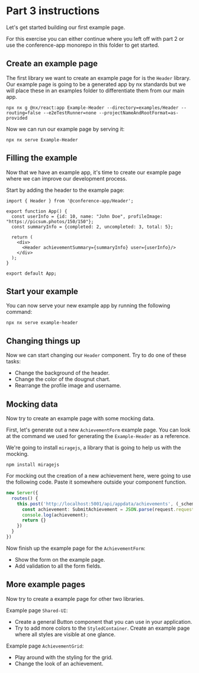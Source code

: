 # Part 3 instructions

Let's get started building our first example page.

For this exercise you can either continue where you left off with part 2 or use the conference-app monorepo in this folder to get started.

## Create an example page

The first library we want to create an example page for is the `Header` library. Our example page is going to be a generated app by nx standards but we will place these in an examples folder to differentiate them from our main app.

```
npx nx g @nx/react:app Example-Header --directory=examples/Header --routing=false --e2eTestRunner=none --projectNameAndRootFormat=as-provided
```

Now we can run our example page by serving it:

```
npx nx serve Example-Header
```

## Filling the example

Now that we have an example app, it's time to create our example page where we can improve our development process.

Start by adding the header to the example page:

```tsx
import { Header } from '@conference-app/Header';

export function App() {
  const userInfo = {id: 10, name: "John Doe", profileImage: "https://picsum.photos/150/150"};
  const summaryInfo = {completed: 2, uncompleted: 3, total: 5};

  return (
    <div>
      <Header achievementSummary={summaryInfo} user={userInfo}/>
    </div>
  );
}

export default App;
```

## Start your example

You can now serve your new example app by running the following command:

```
npx nx serve example-header
```

## Changing things up

Now we can start changing our `Header` component. Try to do one of these tasks:

- Change the background of the header.
- Change the color of the dougnut chart.
- Rearrange the profile image and username.

## Mocking data

Now try to create an example page with some mocking data. 

First, let's generate out a new `AchievementForm` example page. You can look at the command we used for generating the `Example-Header` as a reference.

We're going to install `miragejs`, a library that is going to help us with the mocking.

```
npm install miragejs
```

For mocking out the creation of a new achievement here, were going to use the following code. Paste it somewhere outside your component function.

```ts
new Server({
  routes() {
    this.post('http://localhost:5001/api/appdata/achievements', (_schema, request) => {
      const achievement: SubmitAchievement = JSON.parse(request.requestBody);
      console.log(achievement);
      return {}
    })
  }
})
```

Now finish up the example page for the `AchievementForm`:

- Show the form on the example page.
- Add validation to all the form fields.

## More example pages

Now try to create a example page for other two libraries.

Example page `Shared-UI`:

- Create a general Button component that you can use in your application.
- Try to add more colors to the `StyledContainer`. Create an example page where all styles are visible at one glance.

Example page `AchievementGrid`:

- Play around with the styling for the grid.
- Change the look of an achievement.


